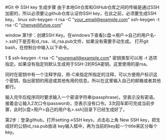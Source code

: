 #Git 中 SSH key 生成步骤
由于本地Git仓库和GitHub仓库之间的传输是通过SSH加密的，所以必须要让github仓库认证你SSH key，在此之前，必须要生成SSH key。
linux
ssh-keygen -t rsa -C "your_email@example.com"
ssh-keygen -t rsa -C "chenye@futve.com"




window
第1步：创建SSH Key。在windows下查看[c盘->用户->自己的用户名->.ssh]下是否有id_rsa、id_rsa.pub文件，如果没有需要手动生成。
打开git bash，在控制台中输入以下命令。

1
$ ssh-keygen -t rsa -C "youremail@example.com"
密钥类型可以用 -t 选项指定。如果没有指定则默认生成用于SSH-2的RSA密钥。这里使用的是rsa。

同时在密钥中有一个注释字段，用-C来指定所指定的注释，可以方便用户标识这个密钥，指出密钥的用途或其他有用的信息。所以在这里输入自己的邮箱或者其他都行。

输入完毕后程序同时要求输入一个密语字符串(passphrase)，空表示没有密语。接着会让输入2次口令(password)，空表示没有口令。3次回车即可完成当前步骤，此时[c盘>用户>自己的用户名>.ssh]目录下已经生成好了。

 

第2步：登录github。打开setting->SSH keys，点击右上角 New SSH key，把生成好的公钥id_rsa.pub放进 key输入框中，再为当前的key起一个title来区分每个key。